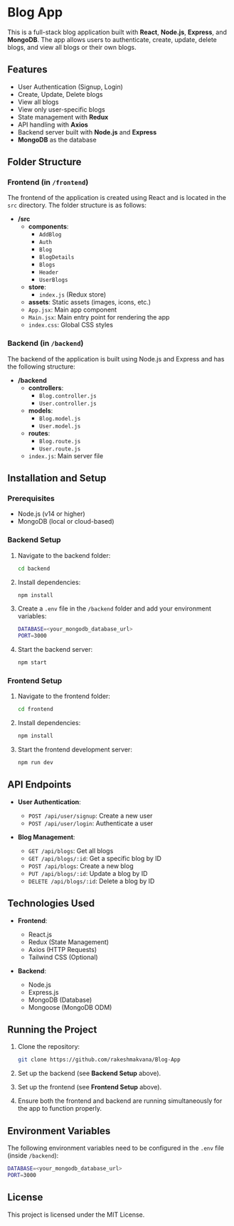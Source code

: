 
# Blog App

This is a full-stack blog application built with **React**, **Node.js**, **Express**, and **MongoDB**. The app allows users to authenticate, create, update, delete blogs, and view all blogs or their own blogs.

## Features

- User Authentication (Signup, Login)
- Create, Update, Delete blogs
- View all blogs
- View only user-specific blogs
- State management with **Redux**
- API handling with **Axios**
- Backend server built with **Node.js** and **Express**
- **MongoDB** as the database

## Folder Structure

### Frontend (in `/frontend`)
The frontend of the application is created using React and is located in the `src` directory. The folder structure is as follows:

- **/src**
  - **components**:
    - `AddBlog`
    - `Auth`
    - `Blog`
    - `BlogDetails`
    - `Blogs`
    - `Header`
    - `UserBlogs`
  - **store**:
    - `index.js` (Redux store)
  - **assets**: Static assets (images, icons, etc.)
  - `App.jsx`: Main app component
  - `Main.jsx`: Main entry point for rendering the app
  - `index.css`: Global CSS styles

### Backend (in `/backend`)
The backend of the application is built using Node.js and Express and has the following structure:

- **/backend**
  - **controllers**:
    - `Blog.controller.js`
    - `User.controller.js`
  - **models**:
    - `Blog.model.js`
    - `User.model.js`
  - **routes**:
    - `Blog.route.js`
    - `User.route.js`
  - `index.js`: Main server file

## Installation and Setup

### Prerequisites
- Node.js (v14 or higher)
- MongoDB (local or cloud-based)

### Backend Setup

1. Navigate to the backend folder:

    ```bash
    cd backend
    ```

2. Install dependencies:

    ```bash
    npm install
    ```

3. Create a `.env` file in the `/backend` folder and add your environment variables:

    ```bash
    DATABASE=<your_mongodb_database_url>
    PORT=3000
    ```

4. Start the backend server:

    ```bash
    npm start
    ```

### Frontend Setup

1. Navigate to the frontend folder:

    ```bash
    cd frontend
    ```

2. Install dependencies:

    ```bash
    npm install
    ```

3. Start the frontend development server:

    ```bash
    npm run dev
    ```

## API Endpoints

- **User Authentication**:
  - `POST /api/user/signup`: Create a new user
  - `POST /api/user/login`: Authenticate a user

- **Blog Management**:
  - `GET /api/blogs`: Get all blogs
  - `GET /api/blogs/:id`: Get a specific blog by ID
  - `POST /api/blogs`: Create a new blog
  - `PUT /api/blogs/:id`: Update a blog by ID
  - `DELETE /api/blogs/:id`: Delete a blog by ID

## Technologies Used

- **Frontend**:
  - React.js
  - Redux (State Management)
  - Axios (HTTP Requests)
  - Tailwind CSS (Optional)
  
- **Backend**:
  - Node.js
  - Express.js
  - MongoDB (Database)
  - Mongoose (MongoDB ODM)

## Running the Project

1. Clone the repository:

   ```bash
   git clone https://github.com/rakeshmakvana/Blog-App

2. Set up the backend (see **Backend Setup** above).

3. Set up the frontend (see **Frontend Setup** above).

4. Ensure both the frontend and backend are running simultaneously for the app to function properly.

## Environment Variables

The following environment variables need to be configured in the `.env` file (inside `/backend`):

```bash
DATABASE=<your_mongodb_database_url>
PORT=3000
```

## License

This project is licensed under the MIT License.
